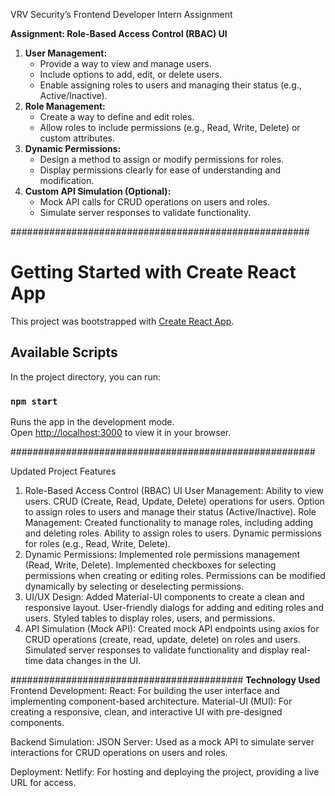 VRV Security’s Frontend Developer Intern Assignment

**Assignment: Role-Based Access Control (RBAC) UI**

1. **User Management:**
    - Provide a way to view and manage users.
    - Include options to add, edit, or delete users.
    - Enable assigning roles to users and managing their status (e.g., Active/Inactive).
2. **Role Management:**
    - Create a way to define and edit roles.
    - Allow roles to include permissions (e.g., Read, Write, Delete) or custom attributes.
3. **Dynamic Permissions:**
    - Design a method to assign or modify permissions for roles.
    - Display permissions clearly for ease of understanding and modification.
4. **Custom API Simulation (Optional):**
    - Mock API calls for CRUD operations on users and roles.
    - Simulate server responses to validate functionality.



######################################################

# Getting Started with Create React App

This project was bootstrapped with [Create React App](https://github.com/facebook/create-react-app).

## Available Scripts

In the project directory, you can run:

### `npm start`

Runs the app in the development mode.\
Open [http://localhost:3000](http://localhost:3000) to view it in your browser.

#######################################################

Updated Project Features
1. Role-Based Access Control (RBAC) UI
User Management:
Ability to view users.
CRUD (Create, Read, Update, Delete) operations for users.
Option to assign roles to users and manage their status (Active/Inactive).
Role Management:
Created functionality to manage roles, including adding and deleting roles.
Ability to assign roles to users.
Dynamic permissions for roles (e.g., Read, Write, Delete).
2. Dynamic Permissions:
Implemented role permissions management (Read, Write, Delete).
Implemented checkboxes for selecting permissions when creating or editing roles.
Permissions can be modified dynamically by selecting or deselecting permissions.
3. UI/UX Design:
Added Material-UI components to create a clean and responsive layout.
User-friendly dialogs for adding and editing roles and users.
Styled tables to display roles, users, and permissions.
4. API Simulation (Mock API):
Created mock API endpoints using axios for CRUD operations (create, read, update, delete) on roles and users.
Simulated server responses to validate functionality and display real-time data changes in the UI.

##########################################
**Technology Used**
Frontend Development:
React: For building the user interface and implementing component-based architecture.
Material-UI (MUI): For creating a responsive, clean, and interactive UI with pre-designed components.

Backend Simulation:
JSON Server: Used as a mock API to simulate server interactions for CRUD operations on users and roles.

Deployment:
Netlify: For hosting and deploying the project, providing a live URL for access.